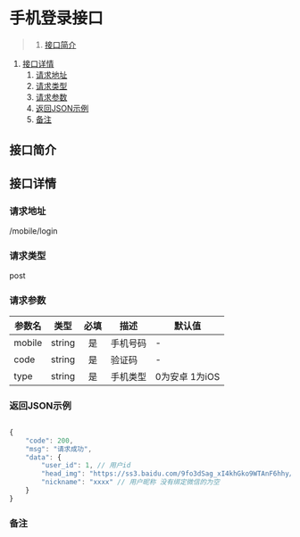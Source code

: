 # 手机登录接口

>1. [接口简介](#接口简介 "接口简介")
1. [接口详情](#接口详情 "接口详情")
	1. [请求地址](#请求地址 "请求地址")
	1. [请求类型](#请求类型 "请求类型")
	1. [请求参数](#请求参数 "请求参数")
	1. [返回JSON示例](#返回JSON示例 "返回JSON示例")
	1. [备注](#备注 "备注")



## 接口简介


## 接口详情 

### 请求地址
/mobile/login

### 请求类型
post

### 请求参数
| 参数名 | 类型 | 必填 | 描述 | 默认值 |
| --- | :---: | :---: | --- | --- |
| mobile | string | 是 | 手机号码| - |
| code | string | 是 | 验证码| - |
| type | string | 是 | 手机类型| 0为安卓 1为iOS |



### 返回JSON示例
```javascript

{
    "code": 200,
    "msg": "请求成功",
    "data": {
        "user_id": 1, // 用户id
        "head_img": "https://ss3.baidu.com/9fo3dSag_xI4khGko9WTAnF6hhy/image/h%3D300/sign=87d6daed02f41bd5c553eef461d881a0/f9198618367adab4b025268587d4b31c8601e47b.jpg", //用户头像 没有绑定微信的返回空
        "nickname": "xxxx" // 用户昵称 没有绑定微信的为空
    }
}


```

### 备注